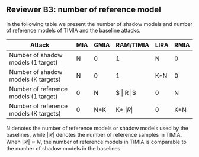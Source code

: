 ## Reviewer B3: number of reference model

In the following table we present the number of shadow models and number of reference models of TIMIA and the baseline attacks.

| Attack                             | MIA  | GMIA | RAM/TIMIA                  | LIRA | RMIA |
|------------------------------------|------|------|----------------------------|------|------|
| Number of shadow models (1 target) | N    | 0    | 1                          | N    | 0    |
| Number of shadow models (K targets)| N    | 0    | 1                          | K*N  | 0    |
| Number of reference models (1 target) | 0  | N    | $                 \| R \|$ | 0    | N    |
| Number of reference models (K targets) | 0  | N*K  | K*        $\|R\|$          | 0    | K*N  |

N denotes the number of reference models or shadow models used by the baselines, while $|\mathcal{R}|$ denotes the number of reference samples in TIMIA.
When $|\mathcal{R}| \approx N$, the number of reference models in TIMIA is comparable to the number of shadow models in the baselines.


